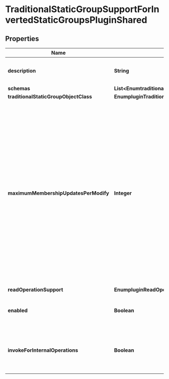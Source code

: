 

# TraditionalStaticGroupSupportForInvertedStaticGroupsPluginShared


## Properties

| Name | Type | Description | Notes |
|------------ | ------------- | ------------- | -------------|
|**description** | **String** | A description for this Plugin |  [optional] |
|**schemas** | **List&lt;EnumtraditionalStaticGroupSupportForInvertedStaticGroupsPluginSchemaUrn&gt;** |  |  |
|**traditionalStaticGroupObjectClass** | **EnumpluginTraditionalStaticGroupObjectClassProp** |  |  [optional] |
|**maximumMembershipUpdatesPerModify** | **Integer** | An integer property that specifies the maximum number of membership changes that will be supported in a single modify operation. A value of zero indicates that modify operations targeting the group entry should not be permitted to alter the set of members for the group. |  [optional] |
|**readOperationSupport** | **EnumpluginReadOperationSupportProp** |  |  [optional] |
|**enabled** | **Boolean** | Indicates whether the plug-in is enabled for use. |  |
|**invokeForInternalOperations** | **Boolean** | Indicates whether the plug-in should be invoked for internal operations. |  [optional] |



